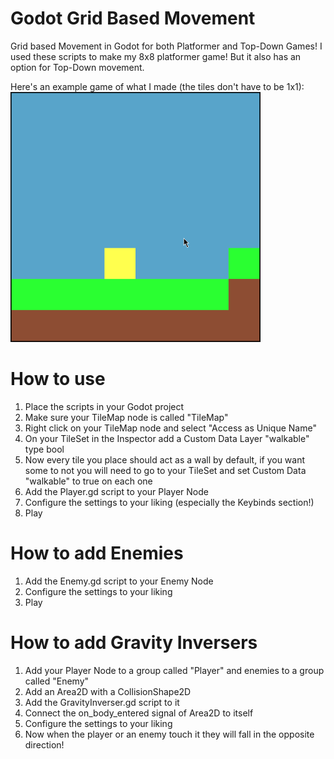 # Godot Grid Based Movement
Grid based Movement in Godot for both Platformer and Top-Down Games!
I used these scripts to make my 8x8 platformer game! But it also has an option for Top-Down movement.

Here's an example game of what I made (the tiles don't have to be 1x1):
<img src="https://raw.githubusercontent.com/sventomasek/Godot-Grid-Based-Movement/main/Example.gif" width="400" />

# How to use
1. Place the scripts in your Godot project
2. Make sure your TileMap node is called "TileMap"
3. Right click on your TileMap node and select "Access as Unique Name"
4. On your TileSet in the Inspector add a Custom Data Layer "walkable" type bool
5. Now every tile you place should act as a wall by default, if you want some to not you will need to go to your TileSet and set Custom Data "walkable" to true on each one
6. Add the Player.gd script to your Player Node
7. Configure the settings to your liking (especially the Keybinds section!)
8. Play

# How to add Enemies
1. Add the Enemy.gd script to your Enemy Node
2. Configure the settings to your liking
3. Play

# How to add Gravity Inversers
1. Add your Player Node to a group called "Player" and enemies to a group called "Enemy"
2. Add an Area2D with a CollisionShape2D
3. Add the GravityInverser.gd script to it
4. Connect the on_body_entered signal of Area2D to itself
5. Configure the settings to your liking
6. Now when the player or an enemy touch it they will fall in the opposite direction!
